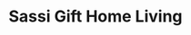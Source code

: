---
title: "Sassi Gift Home Living"
url: /millicent/sassi-gift-home-living/
shop: Haushaltsartikel
---